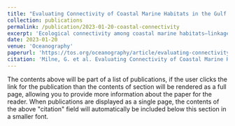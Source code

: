 ```yaml
---
title: "Evaluating Connectivity of Coastal Marine Habitats in the Gulf of Maine by Integrating Passive Acoustics and Metabarcoding"
collection: publications
permalink: /publication/2023-01-20-coastal-connectivity
excerpt: 'Ecological connectivity among coastal marine habitats—linkage in the movement of organisms and natural processes across habitat boundaries—has significant implications for the health and resilience of commercially important or threatened species in the Gulf of Maine (GOM), off the coast of the northeastern United States. Methods designed to efficiently assess connectivity are vital for identifying and managing critical habitats (Perry et al., 2018). Paired use of passive acoustic monitoring (PAM) and metabarcoding seawater samples (MSS) for observing biological and functional connectivity at various spatiotemporal scales in the marine environment is largely unexplored and may provide an efficient alternative or supplement to existing strategies.'
date: 2023-01-20
venue: 'Oceanography'
paperurl: 'https://tos.org/oceanography/article/evaluating-connectivity-of-coastal-marine-habitats-in-the-gulf-of-maine-by-integrating-passive-acoustics-and-metabarcoding'
citation: 'Milne, G. et al. Evaluating Connectivity of Coastal Marine Habitats in the Gulf of Maine by Integrating Passive Acoustics and Metabarcoding. Oceanog (2023) doi:10.5670/oceanog.2023.s1.32.'
---
```


The contents above will be part of a list of publications, if the user clicks the link for the publication than the contents of section will be rendered as a full page, allowing you to provide more information about the paper for the reader. When publications are displayed as a single page, the contents of the above "citation" field will automatically be included below this section in a smaller font.
